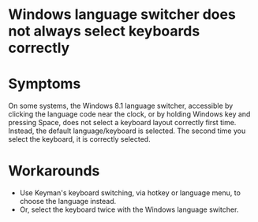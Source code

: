 # Windows language switcher does not always select keyboards correctly

<h1>Symptoms</h1>

<p>On some systems, the Windows 8.1 language switcher, accessible by clicking the language code near the clock, or by holding Windows key and pressing Space, does not select a keyboard layout correctly first time. Instead, the default language/keyboard is selected. The second time you select the keyboard, it is correctly selected.</p>

<h1>Workarounds</h1>

<ul>
<li>Use Keyman's keyboard switching, via hotkey or language menu, to choose the language instead.</li>
<li>Or, select the keyboard twice with the Windows language switcher.</li>
</ul>

